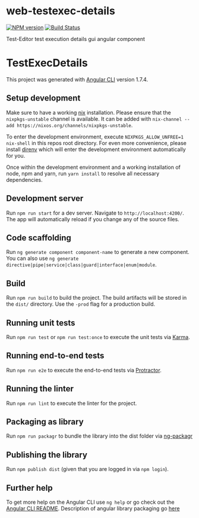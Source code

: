 # web-testexec-details

[![NPM version][npm-image]][npm-url]
[![Build Status][travis-image]][travis-url]

[npm-image]: https://badge.fury.io/js/%40testeditor%2Ftestexec-details.svg
[npm-url]: https://www.npmjs.com/package/@testeditor/testexec-details
[travis-image]: https://travis-ci.org/test-editor/web-testexec-details.svg?branch=master
[travis-url]: https://travis-ci.org/test-editor/web-testexec-details

Test-Editor test execution details gui angular component

# TestExecDetails

This project was generated with [Angular CLI](https://github.com/angular/angular-cli) version 1.7.4.

## Setup development

Make sure to have a working [nix](https://nixos.org/nix/) installation. Please ensure that the `nixpkgs-unstable` channel is available. It
can be added with `nix-channel --add https://nixos.org/channels/nixpkgs-unstable`.

To enter the development environment, execute `NIXPKGS_ALLOW_UNFREE=1 nix-shell` in this repos root directory. For even more convenience,
please install [direnv](https://github.com/direnv/direnv) which will enter the development environment automatically for you.

Once within the development environment and a working installation of node, npm and yarn, run `yarn install` to resolve all necessary dependencies.

## Development server

Run `npm run start` for a dev server. Navigate to `http://localhost:4200/`. The app will automatically reload if you change any of the source files.

## Code scaffolding

Run `ng generate component component-name` to generate a new component. You can also use `ng generate directive|pipe|service|class|guard|interface|enum|module`.

## Build

Run `npm run build` to build the project. The build artifacts will be stored in the `dist/` directory. Use the `-prod` flag for a production build.

## Running unit tests

Run `npm run test` or `npm run test:once` to execute the unit tests via [Karma](https://karma-runner.github.io).

## Running end-to-end tests

Run `npm run e2e` to execute the end-to-end tests via [Protractor](http://www.protractortest.org/).

## Running the linter

Run `npm run lint` to execute the linter for the project.

## Packaging as library

Run `npm run packagr` to bundle the library into the dist folder via [ng-packagr](https://www.npmjs.com/package/ng-packagr)

## Publishing the library

Run `npm publish dist` (given that you are logged in via `npm login`).

## Further help

To get more help on the Angular CLI use `ng help` or go check out the [Angular CLI README](https://github.com/angular/angular-cli/blob/master/README.md).
Description of angular library packaging go [here](https://medium.com/@nikolasleblanc/building-an-angular-4-component-library-with-the-angular-cli-and-ng-packagr-53b2ade0701e)
